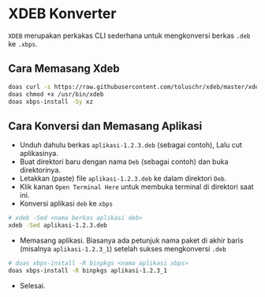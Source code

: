 # XDEB Konverter

`XDEB` merupakan perkakas CLI sederhana untuk mengkonversi berkas `.deb` ke `.xbps`.

## Cara Memasang Xdeb

```bash
doas curl -s https://raw.githubusercontent.com/toluschr/xdeb/master/xdeb -o /usr/bin/xdeb
doas chmod +x /usr/bin/xdeb
doas xbps-install -Sy xz
```

## Cara Konversi dan Memasang Aplikasi

* Unduh dahulu berkas `aplikasi-1.2.3.deb` (sebagai contoh), Lalu cut aplikasinya.
* Buat direktori baru dengan nama `Deb` (sebagai contoh) dan buka direktorinya.
* Letakkan (paste) file `aplikasi-1.2.3.deb` ke dalam direktori `Deb`.
* Klik kanan `Open Terminal Here` untuk membuka terminal di direktori saat ini.
* Konversi aplikasi `deb` ke `xbps`
```bash
# xdeb -Sed <nama berkas aplikasi deb>
xdeb -Sed aplikasi-1.2.3.deb
```
* Memasang aplikasi. Biasanya ada petunjuk nama paket di akhir baris (misalnya `aplikasi-1.2.3_1`) setelah sukses mengkonversi `.deb`

```bash
# doas xbps-install -R binpkgs <nama aplikasi xbps>
doas xbps-install -R binpkgs aplikasi-1.2.3_1
```
* Selesai.

